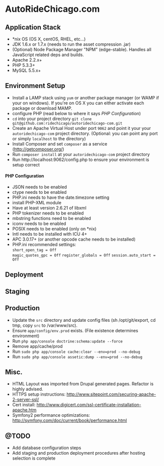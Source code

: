 # AutoRideChicago.com
## Application Stack
- *nix OS (OS X, centOS, RHEL, etc...)
- JDK 1.6.x or 1.7.x (needs to run the asset compression .jar)
- (Optional) Node Package Manager "NPM" (edge-stable). Handles all JavaScript related deps and builds.
- Apache 2.2.x+
- PHP 5.3.3+
- MySQL 5.5.x+

## Environment Setup
- Install a LAMP stack using `yum` or another package manager (or WAMP if your on windows). If you're on OS X you can either activate each package or download MAMP.
 - configure PHP (read below to where it says _PHP Configuration_)
- `cd` into your project directory `git clone git@github.com:ridechicago/autoridechicago-com.git`
- Create an Apache Virtual Host under port `9062` and point it your your `autoridechicago-com` project directory. (Optional: you can point any port or simply `localhost` to the directory)
- Install Composer and set `composer` as a service (http://getcomposer.org/)
- Run `composer install` at your `autoridechicago-com` project directory
- Run http://localhost:9062/config.php to ensure your environment is setup correct

#### PHP Configuration
 - JSON needs to be enabled
 - ctype needs to be enabled
 - PHP.ini needs to have the date.timezone setting
 - install PHP-XML module
 - Have at least version 2.6.21 of libxml
 - PHP tokenizer needs to be enabled
 - mbstring functions need to be enabled
 - iconv needs to be enabled
 - POSIX needs to be enabled (only on *nix)
 - Intl needs to be installed with ICU 4+
 - APC 3.0.17+ (or another opcode cache needs to be installed)
 - PHP.ini recommended settings:	
   `short_open_tag = Off`		
   `magic_quotes_gpc = Off`	
   `register_globals = Off`	
   `session.auto_start = Off`	

## Deployment

## Staging

## Production
- Update the `src` directory and update config files (sh /opt/git/export, cd tmp, copy `src` to /var/www/src).
- Ensure `app/config/env.prod` exists. (File existence determines environment)
- Run `php app/console doctrine:schema:update --force`
- Remove app/cache/prod
- Run `sudo php app/console cache:clear --env=prod --no-debug`
- Run `sudo php app/console assetic:dump --env=prod --no-debug`

## Misc.
- HTML Layout was imported from Drupal generated pages. Refactor is highly advised.
- HTTPS setup instructions: http://www.sitepoint.com/securing-apache-2-server-ssl/
- Cert install: http://www.digicert.com/ssl-certificate-installation-apache.htm
- Symfony2 performance optimizations: http://symfony.com/doc/current/book/performance.html

## @TODO
- Add database configuration steps
- Add staging and production deployment procedures after hosting selection is complete